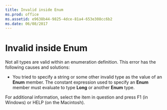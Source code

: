 ```yaml
---
title: Invalid inside Enum
ms.prod: office
ms.assetid: e9638b44-9825-4dce-81a4-653e308cc6b2
ms.date: 06/08/2017
---
```



# Invalid inside Enum
Not all types are valid within an enumeration definition. This error has the following causes and solutions:


- You tried to specify a string or some other invalid type as the value of an **Enum** member. The constant expression used to specify an **Enum** member must evaluate to type **Long** or another **Enum** type.
    

For additional information, select the item in question and press F1 (in Windows) or HELP (on the Macintosh).


